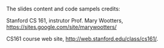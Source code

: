 The slides content and code sampels credits:  

Stanford CS 161, instrutor Prof. Mary Wootters, https://sites.google.com/site/marywootters/ 

CS161 course web site, http://web.stanford.edu/class/cs161/. 
